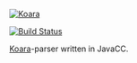 [![Koara](http://www.koara.io/logo.png)](http://www.koara.io)

[![Build Status](https://travis-ci.org/koara/koara-java.svg?branch=master)](https://travis-ci.org/koara/koara-java)

[Koara](http://www.koara.io)-parser written in JavaCC.